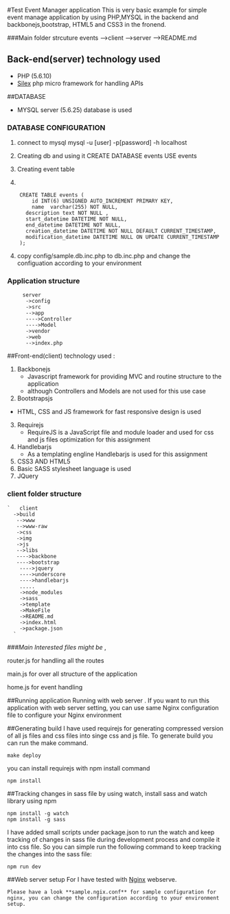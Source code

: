 #Test Event Manager application 
This is very basic example for simple event manage application by using PHP,MYSQL in the backend and backbonejs,bootstrap, HTML5 and CSS3 in the fronend.

###Main folder strcuture
        events
        -->client
        -->server
        -->README.md

## Back-end(server) technology used
- PHP (5.6.10)
- [Silex](http://silex.sensiolabs.org/) php micro framework for handling APIs



##DATABASE 

- MYSQL server (5.6.25) database is used

### DATABASE CONFIGURATION

1. connect to mysql
mysql -u [user] -p[password] -h localhost 

2. Creating db and using it
CREATE DATABASE events
USE events

3. Creating event table
4. 


        CREATE TABLE events (
            id INT(6) UNSIGNED AUTO_INCREMENT PRIMARY KEY,
            name  varchar(255) NOT NULL,
          description text NOT NULL ,
          start_datetime DATETIME NOT NULL,
          end_datetime DATETIME NOT NULL,
          creation_datetime DATETIME NOT NULL DEFAULT CURRENT_TIMESTAMP,
          modification_datetime DATETIME NULL ON UPDATE CURRENT_TIMESTAMP
        );



4. copy config/sample.db.inc.php to db.inc.php and change the configuation according to your environment

### Application structure

         server
          ->config
          ->src
          -->app
          ---->Controller
          ---->Model
          ->vendor
          ->web
          -->index.php
          



##Front-end(client) technology used :

 1. Backbonejs
      - Javascript framework for providing MVC and routine structure to the application 
      - although Controllers and Models are not used for this use case
 2. Bootstrapsjs
   - HTML, CSS and JS framework for fast responsive design is used
 3. Requirejs
       - RequireJS is a JavaScript file and module loader and used for css and js files optimization for this assignment
 4. Handlebarjs
    - As a templating engline Handlebarjs is used for this assignment
 5. CSS3 AND HTML5
 6. Basic SASS stylesheet language is used  
 7. JQuery 

### client folder structure

    `   client
      ->build
       -->www
       -->www-raw
       ->css
       ->img
       ->js
       -->libs
       ---->backbone
       ---->bootstrap
        ---->jquery
        ---->underscore
        ---->handlebarjs
        .....
        ->node_modules
        ->sass
        ->template
        ->MakeFile
        ->README.md
        ->index.html
        ->package.json
      `

###*Main Interested files might be* ,

router.js for handling all the routes

main.js for over all structure of the application

home.js for event handling

##Running application
Running with web server . If you want to run this application with web server setting, you can use same Nginx configuration file to configure your Nginx environment


##Generating build
 I have used requirejs for generating compressed version of all js files and css files into singe css and js file. To generate build you can run the make command.
 

    make deploy

you can install requirejs with npm install command

    npm install 

##Tracking changes in sass file by using watch, install sass and watch library using npm

    npm install -g watch
    npm install -g sass 
I have added small scripts under package.json to run the watch and keep tracking of changes in sass file during development process and compile it into css file. So you can simple run the following command to keep tracking the changes into the sass file:

    npm run dev

 
##Web server setup
For I have tested with [Nginx](http://nginx.org/) webserve.


    Please have a look **sample.ngix.conf** for sample configuration for nginx, you can change the configuration according to your environment setup. 

